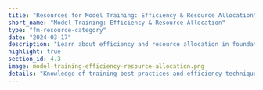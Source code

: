 ```yaml
---
title: "Resources for Model Training: Efficiency & Resource Allocation"
short_name: "Model Training: Efficiency & Resource Allocation"
type: "fm-resource-category"
date: "2024-03-17"
description: "Learn about efficiency and resource allocation in foundation model training. Explore resources and best practices for optimizing resource usage, reducing training costs, and maximizing the environmental impact of model training."
highlight: true
section_id: 4.3
image: model-training-efficiency-resource-allocation.png
details: "Knowledge of training best practices and efficiency techniques can reduce costs to train a desired model significantly. Here, we include a select few readings and resources on effectively using a given resource budget for model training, such as several canonical papers on fitting scaling laws."
---
```

